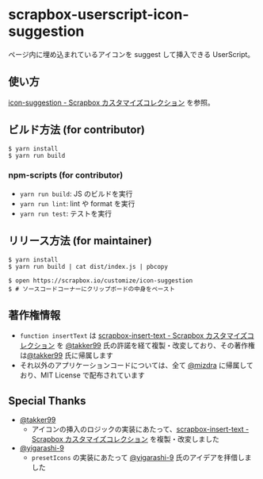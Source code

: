 # scrapbox-userscript-icon-suggestion

ページ内に埋め込まれているアイコンを suggest して挿入できる UserScript。

## 使い方

[icon-suggestion - Scrapbox カスタマイズコレクション](https://scrapbox.io/customize/icon-suggestion) を参照。

## ビルド方法 (for contributor)

```console
$ yarn install
$ yarn run build
```

### npm-scripts (for contributor)

- `yarn run build`: JS のビルドを実行
- `yarn run lint`: lint や format を実行
- `yarn run test`: テストを実行

## リリース方法 (for maintainer)

```console
$ yarn install
$ yarn run build | cat dist/index.js | pbcopy

$ open https://scrapbox.io/customize/icon-suggestion
$ # ソースコードコーナーにクリップボードの中身をペースト
```

## 著作権情報

- `function insertText` は [scrapbox-insert-text - Scrapbox カスタマイズコレクション](https://scrapbox.io/customize/scrapbox-insert-text) を [@takker99](https://github.com/takker99) 氏の許諾を経て複製・改変しており、その著作権は[@takker99](https://github.com/takker99) 氏に帰属します
- それ以外のアプリケーションコードについては、全て [@mizdra](https://github.com/mizdra) に帰属しており、MIT License で配布されています

## Special Thanks

- [@takker99](https://github.com/takker99)
  - アイコンの挿入のロジックの実装にあたって、[scrapbox-insert-text - Scrapbox カスタマイズコレクション](https://scrapbox.io/customize/scrapbox-insert-text) を複製・改変しました
- [@yigarashi-9](https://github.com/yigarashi-9)
  - `presetIcons` の実装にあたって [@yigarashi-9](https://github.com/yigarashi-9) 氏のアイデアを拝借しました
